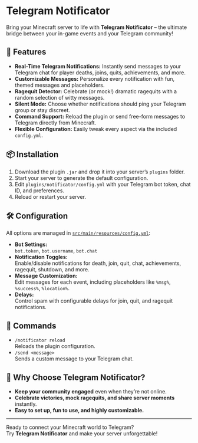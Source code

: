 # Telegram Notificator

Bring your Minecraft server to life with **Telegram Notificator** – the ultimate bridge between your in-game events and your Telegram community!

## 🚀 Features

- **Real-Time Telegram Notifications:** Instantly send messages to your Telegram chat for player deaths, joins, quits, achievements, and more.
- **Customizable Messages:** Personalize every notification with fun, themed messages and placeholders.
- **Ragequit Detector:** Celebrate (or mock!) dramatic ragequits with a random selection of witty messages.
- **Silent Mode:** Choose whether notifications should ping your Telegram group or stay discreet.
- **Command Support:** Reload the plugin or send free-form messages to Telegram directly from Minecraft.
- **Flexible Configuration:** Easily tweak every aspect via the included `config.yml`.

## 📦 Installation

1. Download the plugin `.jar` and drop it into your server’s `plugins` folder.
2. Start your server to generate the default configuration.
3. Edit `plugins/notificator/config.yml` with your Telegram bot token, chat ID, and preferences.
4. Reload or restart your server.

## 🛠️ Configuration

All options are managed in [`src/main/resources/config.yml`](src/main/resources/config.yml):

- **Bot Settings:**  
  `bot.token`, `bot.username`, `bot.chat`
- **Notification Toggles:**  
  Enable/disable notifications for death, join, quit, chat, achievements, ragequit, shutdown, and more.
- **Message Customization:**  
  Edit messages for each event, including placeholders like `%msg%`, `%success%`, `%location%`.
- **Delays:**  
  Control spam with configurable delays for join, quit, and ragequit notifications.

## 💬 Commands

- `/notificator reload`  
  Reloads the plugin configuration.
- `/send <message>`  
  Sends a custom message to your Telegram chat.

## 🎉 Why Choose Telegram Notificator?

- **Keep your community engaged** even when they’re not online.
- **Celebrate victories, mock ragequits, and share server moments** instantly.
- **Easy to set up, fun to use, and highly customizable.**

---

Ready to connect your Minecraft world to Telegram?  
Try **Telegram Notificator** and make your server unforgettable!
